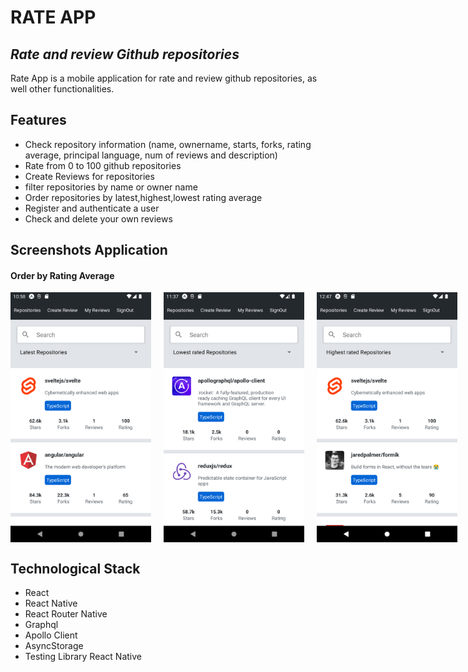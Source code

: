 # RATE APP

## _Rate and review Github repositories_

Rate App is a mobile application for rate and review github repositories, as well other functionalities.

## Features

- Check repository information (name, ownername, starts, forks, rating average, principal language, num of reviews and description)
- Rate from 0 to 100 github repositories
- Create Reviews for repositories
- filter repositories by name or owner name
- Order repositories by latest,highest,lowest rating average
- Register and authenticate a user
- Check and delete your own reviews

## Screenshots Application

#### Order by Rating Average

<div style="display : flex;gap: 20px">
  <img src="https://github.com/darcdev/rate-app/blob/main/.github/assets/Screenshot_1665676801.png?raw=true" width="250" height="400">
    <img src="https://github.com/darcdev/rate-app/blob/main/.github/assets/Screenshot_1665679088.png?raw=true" width="250" height="400">
	    <img src="https://github.com/darcdev/rate-app/blob/main/.github/assets/Screenshot_1665683336.png?raw=true" width="250" height="400">
</div>

## Technological Stack

- React
- React Native
- React Router Native
- Graphql
- Apollo Client
- AsyncStorage
- Testing Library React Native
